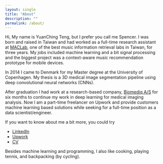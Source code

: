 ```yaml
---
layout: single
title: "About"
description: ""
permalink: /about/
---
```

Hi, My name is YuanChing Teng, but I prefer you call me Spencer. I was born and raised in Taiwan and had worked as a full-time research assistant at [MACLab](http://mac.citi.sinica.edu.tw/), one of the best music information retrieval labs in Taiwan, for three years. My jobs included machine learning and a bit signal processing and the biggest project was a context-aware music recommendation prototype for mobile devices.

 In 2014 I came to Denmark for my Master degree at the University of Copenhagen. My thesis is a 3D medical image segmentation pipeline using deep convolutional neural networks (CNNs).

After graduation I had work at a research-based company, [Biomediq A/S](http://www.biomediq.com/) for six months to continue my work in deep learning for medical imaging analysis. Now I am a part-time freelancer on Upwork and provide customers machine learning based solutions while seeking for a full-time position as a data scientist/engineer.

If you want to know about me a bit more, you could try

- [LinkedIn](https://www.linkedin.com/in/spencerimp)
- [Upwork](https://www.upwork.com/o/profiles/users/_~016fb1a13d7ba8e0a9)
- [CV](https://goo.gl/C6DgiB)

Besides machine learning and programming, I also like cooking, playing tennis, and backpacking (by cycling).

